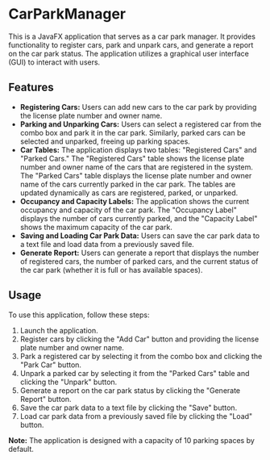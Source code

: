 # CarParkManager

This is a JavaFX application that serves as a car park manager. It provides functionality to register cars, park and unpark cars, and generate a report on the car park status. The application utilizes a graphical user interface (GUI) to interact with users.

## Features

- **Registering Cars:** Users can add new cars to the car park by providing the license plate number and owner name.
- **Parking and Unparking Cars:** Users can select a registered car from the combo box and park it in the car park. Similarly, parked cars can be selected and unparked, freeing up parking spaces.
- **Car Tables:** The application displays two tables: "Registered Cars" and "Parked Cars." The "Registered Cars" table shows the license plate number and owner name of the cars that are registered in the system. The "Parked Cars" table displays the license plate number and owner name of the cars currently parked in the car park. The tables are updated dynamically as cars are registered, parked, or unparked.
- **Occupancy and Capacity Labels:** The application shows the current occupancy and capacity of the car park. The "Occupancy Label" displays the number of cars currently parked, and the "Capacity Label" shows the maximum capacity of the car park.
- **Saving and Loading Car Park Data:** Users can save the car park data to a text file and load data from a previously saved file.
- **Generate Report:** Users can generate a report that displays the number of registered cars, the number of parked cars, and the current status of the car park (whether it is full or has available spaces).

## Usage

To use this application, follow these steps:

1. Launch the application.
2. Register cars by clicking the "Add Car" button and providing the license plate number and owner name.
3. Park a registered car by selecting it from the combo box and clicking the "Park Car" button.
4. Unpark a parked car by selecting it from the "Parked Cars" table and clicking the "Unpark" button.
5. Generate a report on the car park status by clicking the "Generate Report" button.
6. Save the car park data to a text file by clicking the "Save" button.
7. Load car park data from a previously saved file by clicking the "Load" button.

**Note:** The application is designed with a capacity of 10 parking spaces by default.

